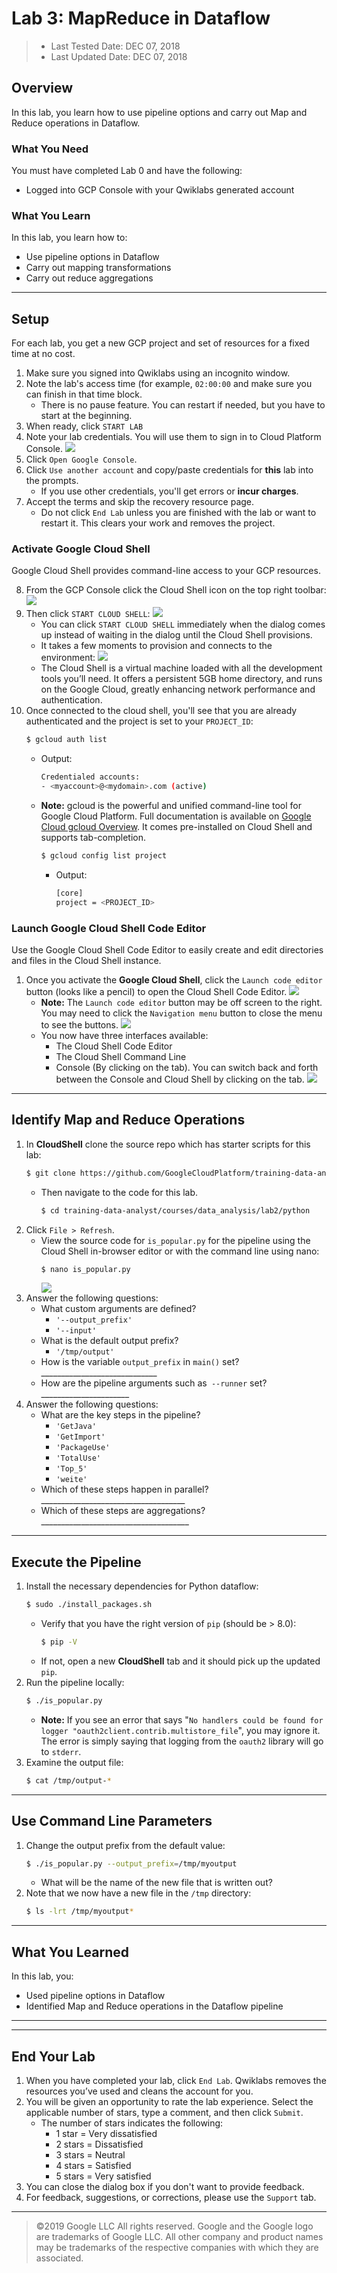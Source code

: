 # Lab 3: MapReduce in Dataflow

> * Last Tested Date: DEC 07, 2018
> * Last Updated Date: DEC 07, 2018

## Overview

In this lab, you learn how to use pipeline options and carry out Map and Reduce operations in Dataflow.

### What You Need

You must have completed Lab 0 and have the following:

* Logged into GCP Console with your Qwiklabs generated account

### What You Learn

In this lab, you learn how to:

* Use pipeline options in Dataflow
* Carry out mapping transformations
* Carry out reduce aggregations

---
## Setup

For each lab, you get a new GCP project and set of resources for a fixed time at no cost.
1. Make sure you signed into Qwiklabs using an incognito window.
2. Note the lab's access time (for example, `02:00:00` and make sure you can finish in that time block.
    * There is no pause feature. You can restart if needed, but you have to start at the beginning.
3. When ready, click `START LAB`
4. Note your lab credentials. You will use them to sign in to Cloud Platform Console. 
    ![](../../../res/img/Coursera/FeatureEng/FeatureEng-2L-1.png)
5. Click `Open Google Console`.
6. Click `Use another account` and copy/paste credentials for **this** lab into the prompts.
    * If you use other credentials, you'll get errors or **incur charges**.
7. Accept the terms and skip the recovery resource page.
    * Do not click `End Lab` unless you are finished with the lab or want to restart it. This clears your work and removes the project.

### Activate Google Cloud Shell

Google Cloud Shell provides command-line access to your GCP resources.

8. From the GCP Console click the Cloud Shell icon on the top right toolbar:
    ![](../../../res/img/Coursera/FeatureEng/FeatureEng-3L-6.png)
9. Then click `START CLOUD SHELL`:
    ![](../../../res/img/Coursera/FeatureEng/FeatureEng-3L-7.png)
    * You can click `START CLOUD SHELL` immediately when the dialog comes up instead of waiting in the dialog until the Cloud Shell provisions.
    * It takes a few moments to provision and connects to the environment:
        ![](../../../res/img/Coursera/FeatureEng/FeatureEng-3L-8.png)
    * The Cloud Shell is a virtual machine loaded with all the development tools you’ll need. It offers a persistent 5GB home directory, and runs on the Google Cloud, greatly enhancing network performance and authentication.
10. Once connected to the cloud shell, you'll see that you are already authenticated and the project is set to your `PROJECT_ID`:
    ```bash
    $ gcloud auth list
    ```
    * Output:
        ```bash
        Credentialed accounts:
        - <myaccount>@<mydomain>.com (active)
        ```
    * **Note:** gcloud is the powerful and unified command-line tool for Google Cloud Platform. Full documentation is available on [Google Cloud gcloud Overview](https://cloud.google.com/sdk/gcloud). It comes pre-installed on Cloud Shell and supports tab-completion.
        ```bash
        $ gcloud config list project
        ```
        * Output:
            ```bash
            [core]
            project = <PROJECT_ID>
            ```

### Launch Google Cloud Shell Code Editor

Use the Google Cloud Shell Code Editor to easily create and edit directories and files in the Cloud Shell instance.

1. Once you activate the **Google Cloud Shell**, click the `Launch code editor` button (looks like a pencil) to open the Cloud Shell Code Editor.
    ![](../../../res/img/Coursera/FeatureEng/FeatureEng-3L-9.png)
    * **Note:** The `Launch code editor` button may be off screen to the right. You may need to click the `Navigation menu` button to close the menu to see the buttons.
        ![](../../../res/img/Coursera/FeatureEng/FeatureEng-3L-10.png)
    * You now have three interfaces available:
        * The Cloud Shell Code Editor
        * The Cloud Shell Command Line
        * Console (By clicking on the tab). You can switch back and forth between the Console and Cloud Shell by clicking on the tab.
        ![](../../../res/img/Coursera/FeatureEng/FeatureEng-3L-11.png)

---
## Identify Map and Reduce Operations

1. In **CloudShell** clone the source repo which has starter scripts for this lab:
    ```bash
    $ git clone https://github.com/GoogleCloudPlatform/training-data-analyst
    ```
    * Then navigate to the code for this lab.
        ```bash
        $ cd training-data-analyst/courses/data_analysis/lab2/python
        ```
2. Click `File > Refresh`.
    * View the source code for `is_popular.py` for the pipeline using the Cloud Shell in-browser editor or with the command line using nano:
        ```bash
        $ nano is_popular.py
        ```
        ![](../../../res/img/Coursera/FeatureEng/FeatureEng-3L-12.png)
3. Answer the following questions:
    * What custom arguments are defined?
        * `'--output_prefix'`
        * `'--input'`
    * What is the default output prefix?
        * `'/tmp/output'`
    * How is the variable `output_prefix` in `main()` set? _____________________________
    * How are the pipeline arguments such as` --runner` set? ______________________
4. Answer the following questions:
    * What are the key steps in the pipeline? 
        * `'GetJava'`
        * `'GetImport'`
        * `'PackageUse'`
        * `'TotalUse'`
        * `'Top_5'`
        * `'weite'`
    * Which of these steps happen in parallel? ____________________________________
    * Which of these steps are aggregations? _____________________________________

---
## Execute the Pipeline

1. Install the necessary dependencies for Python dataflow:
    ```bash
    $ sudo ./install_packages.sh
    ```
    * Verify that you have the right version of `pip` (should be > 8.0):
        ```bash
        $ pip -V
        ```
    * If not, open a new **CloudShell** tab and it should pick up the updated `pip`.
2. Run the pipeline locally:
    ```bash
    $ ./is_popular.py
    ```
    * **Note:** If you see an error that says "`No handlers could be found for logger "oauth2client.contrib.multistore_file`", you may ignore it. The error is simply saying that logging from the `oauth2` library will go to `stderr`.
3. Examine the output file:
    ```bash
    $ cat /tmp/output-*
    ```

---
## Use Command Line Parameters

1. Change the output prefix from the default value:
    ```bash
    $ ./is_popular.py --output_prefix=/tmp/myoutput
    ```
    * What will be the name of the new file that is written out?
2. Note that we now have a new file in the `/tmp` directory:
    ```bash
    $ ls -lrt /tmp/myoutput*
    ```

---
## What You Learned

In this lab, you:

* Used pipeline options in Dataflow
* Identified Map and Reduce operations in the Dataflow pipeline

---
---
## End Your Lab

1. When you have completed your lab, click `End Lab`. Qwiklabs removes the resources you’ve used and cleans the account for you.
2. You will be given an opportunity to rate the lab experience. Select the applicable number of stars, type a comment, and then click `Submit`.
    * The number of stars indicates the following:
        * 1 star = Very dissatisfied
        * 2 stars = Dissatisfied
        * 3 stars = Neutral
        * 4 stars = Satisfied
        * 5 stars = Very satisfied
3. You can close the dialog box if you don't want to provide feedback.
4. For feedback, suggestions, or corrections, please use the `Support` tab.

---
> ©2019 Google LLC All rights reserved. Google and the Google logo are trademarks of Google LLC. All other company and product names may be trademarks of the respective companies with which they are associated.
